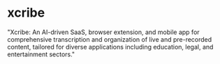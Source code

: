# xcribe
"Xcribe: An AI-driven SaaS, browser extension, and mobile app for comprehensive transcription and organization of live and pre-recorded content, tailored for diverse applications including education, legal, and entertainment sectors."
